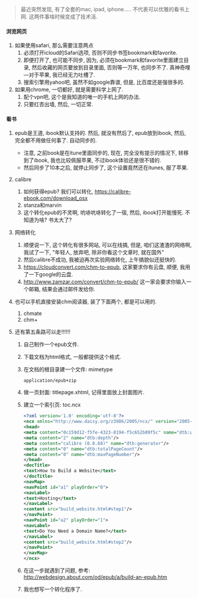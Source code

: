 > 最近突然发现, 有了全套的mac, ipad, iphone….. 不代表可以优雅的看书上网. 这两件事啥时候变成了技术活.

#### 浏览网页

1. 如果使用safari, 那么需要注意两点
   1. 必须打开icloud的Safari选项, 否则不同步书签bookmark和favorite.
   2. 即便打开了, 也可能不同步, 因为, 必须在bookmark和favorite里面建立目录, 然后收藏的网页要放到目录里面, 否则等一万年, 也同步不了. 真神奇哩—对于苹果, 我已经无力吐槽了. 
   3. 搜索引擎用yahoo吧, 虽然不如google靠谱, 但是, 比百度还是强很多的.
2. 如果用chrome, 一切都好, 就是需要科学上网了.
   1. 配个vpn吧, 这个是我知道的唯一的手机上网的办法.
   2. 只要红杏出墙, 然后, 一切正常.

#### 看书

1. epub是王道, ibook默认支持的. 然后, 就没有然后了, epub放到ibook, 然后, 完全都不用做任何事了. 自动同步的.
   - 注意, 之前book是在itune里面同步的, 现在, 完全没有提示的情况下, 转移到了ibook, 我也比较佩服苹果, 不过ibook体验还是很不错的.
   - 然后同步了10本之后, 就停止同步了, 这个设置竟然还在itunes, 服了苹果.

2. calibre
   1. 如何获得epub? 我们可以转化,  https://calibre-ebook.com/download_osx
   2. stanza和marvin
   3. 这个转化epub的不灵啊, 吭哧吭哧转化了一宿, 然后, ibook打开能慢死. 不知道为啥? 书太大了?

3. 网络转化

   1. 顺便说一下, 这个转化有很多网站, 可以在线搞, 但是, 咱们这渣渣的网络啊, 我试了一下, "年轻人, 放弃吧, 除非你看这个文章时, 就在国外"
   2. 然后calibre不成功, 我被迫再次实验网络转化, 上午搞貌似还挺快的.
   3. https://cloudconvert.com/chm-to-epub, 这家要求你有云盘, 顺便, 我用了一下google的云盘.
   4. http://www.zamzar.com/convert/chm-to-epub/ 这一家会要求你输入一个邮箱, 结果会通过邮件发给你.



4. 也可以手机直接安装chm阅读器, 装了下面两个, 都是可以用的.

   1. chmate
   2. chm+



5. 还有第五条路可以走!!!!!!

   1. 自己制作一个epub文件.

   2. 下载文档为html格式, 一般都提供这个格式.

   3. 在文档的根目录建一个文件:  mimetype

      ```mime
      application/epub+zip
      ```

   4. 做一页封面: titlepage.xhtml, 记得里面放上封面图片.

   5. 建立一个索引页: toc.ncx

      ```xml
      <?xml version='1.0' encoding='utf-8'?>
      <ncx xmlns="http://www.daisy.org/z3986/2005/ncx/" version="2005-1" xml:lang="eng">
      <head>
      <meta content="0c159d12-f5fe-4323-8194-f5c652b89f5c" name="dtb:uid"/>
      <meta content="2" name="dtb:depth"/>
      <meta content="calibre (0.8.68)" name="dtb:generator"/>
      <meta content="0" name="dtb:totalPageCount"/>
      <meta content="0" name="dtb:maxPageNumber"/>
      </head>
      <docTitle>
      <text>How to Build a Website</text>
      </docTitle>
      <navMap>
      <navPoint id="a1" playOrder="0">
      <navLabel>
      <text>Hosting</text>
      </navLabel>
      <content src="build_website.html#step1"/>
      </navPoint>
      <navPoint id="a2" playOrder="1">
      <navLabel>
      <text>Do You Need a Domain Name?</text>
      </navLabel>
      <content src="build_website.html#step2"/>
      </navPoint>
      </navMap>
      </ncx>
      ```

   6. 在这一步就遇到了问题, 参考: http://webdesign.about.com/od/epub/a/build-an-epub.htm

   7. 我也想写一个转化程序了. 



